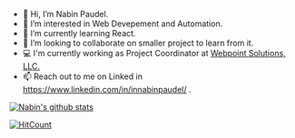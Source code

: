 - 👋 Hi, I’m Nabin Paudel.
- 👀 I’m interested in Web Devepement and Automation.
- 🌱 I’m currently learning React.
- 💞️ I’m looking to collaborate on smaller project to learn from it.
- 💻 I'm currently working as Project Coordinator at [Webpoint Solutions, LLC.](webpoint.io)
- 📫 Reach out to me on Linked in https://www.linkedin.com/in/innabinpaudel/ .

[![Nabin's github stats](https://github-readme-stats.vercel.app/api?username=nabinpaude;-np&show_icons=true&hide_border=true&theme=tokyonight)](https://nabinpaudel-np.github.io)

[![HitCount](http://hits.dwyl.com/nabinpaudel-np/nabinpaudel-np.svg)](http://hits.dwyl.com/nabinpaudel-np/nabinpaudel-np)


<!---
nabinpaudel-np/nabinpaudel-np is a ✨ special ✨ repository because its `README.md` (this file) appears on your GitHub profile.
You can click the Preview link to take a look at your changes.
--->
